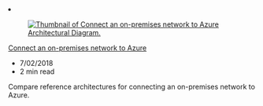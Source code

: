 <!-- This file is automatically generated by build/architectures/build_index.py. Any updates will be lost. -->

<!-- markdownlint-disable MD033 -->

<li class="grid-item item-column" data-categories="Hybrid Networking ">
<article class="card">
    <div class="card-header has-margin-bottom-none" aria-hidden="true">
        <figure class="image diagram has-height-175 has-overflow-hidden level">
            <a href="/azure/architecture/reference-architectures/hybrid-networking"><img src="/azure/architecture/browse/thumbs/hybrid-networking.png" class="diagram" alt="Thumbnail of Connect an on-premises network to Azure Architectural Diagram." data-linktype="relative-path"></a>
        </figure>
    </div>
    <div class="card-content">
        <a class="card-content-title has-margin-top-none" href="/azure/architecture/reference-architectures/hybrid-networking">
            <p>Connect an on-premises network to Azure</p>
        </a>
        <ul class="card-content-metadata">
            <li>7/02/2018</li>
            <li>2 min read</li>
        </ul>
        <p class="card-content-description">Compare reference architectures for connecting an on-premises network to Azure.</p>
        <div class="bottom-to-top-fade is-hidden-mobile"></div>
    </div>
</article>
</li>
